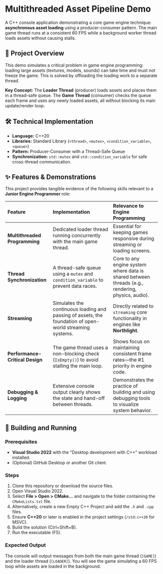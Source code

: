 ﻿# Multithreaded Asset Pipeline Demo

A C++ console application demonstrating a core game engine technique: **asynchronous asset loading** using a producer-consumer pattern. The main game thread runs at a consistent 60 FPS while a background worker thread loads assets without causing stalls.

## 📁 Project Overview

This demo simulates a critical problem in game engine programming: loading large assets (textures, models, sounds) can take time and must not freeze the game. This is solved by offloading the loading work to a separate thread.

**Key Concept:** The **Loader Thread** (producer) loads assets and places them in a thread-safe queue. The **Game Thread** (consumer) checks the queue each frame and uses any newly loaded assets, all without blocking its main update/render loop.

## 🛠️ Technical Implementation

- **Language:** C++20
- **Libraries:** Standard Library (`<thread>`, `<mutex>`, `<condition_variable>`, `<queue>`)
- **Pattern:** Producer-Consumer with a Thread-Safe Queue
- **Synchronization:** `std::mutex` and `std::condition_variable` for safe cross-thread communication.

## ✨ Features & Demonstrations

This project provides tangible evidence of the following skills relevant to a **Junior Engine Programmer** role:

| Feature | Implementation | Relevance to Engine Programming |
| :--- | :--- | :--- |
| **Multithreaded Programming** | Dedicated loader thread running concurrently with the main game thread. | Essential for keeping games responsive during streaming or loading screens. |
| **Thread Synchronization** | A thread-safe queue using a `mutex` and `condition_variable` to prevent data races. | Core to any engine system where data is shared between threads (e.g., rendering, physics, audio). |
| **Streaming** | Simulates the continuous loading and passing of assets, the foundation of open-world streaming systems. | Directly related to `streaming` core functionality in engines like **Northlight**. |
| **Performance-Critical Design** | The game thread uses a non-blocking check (`IsEmpty()`) to avoid stalling the main loop. | Shows focus on maintaining consistent frame rates—the #1 priority in engine code. |
| **Debugging & Logging** | Extensive console output clearly shows the state and hand-off between threads. | Demonstrates the practice of building and using debugging tools to visualize system behavior. |

## 🚀 Building and Running

### Prerequisites
- **Visual Studio 2022** with the "Desktop development with C++" workload installed.
- (Optional) GitHub Desktop or another Git client.

### Steps
1. Clone this repository or download the source files.
2. Open Visual Studio 2022.
3. Select **File > Open > CMake...** and navigate to the folder containing the `CMakeLists.txt` file.
4. Alternatively, create a new Empty C++ Project and add the `.h` and `.cpp` files.
5. Ensure **C++20** or later is enabled in the project settings (`/std:c++20` for MSVC).
6. Build the solution (Ctrl+Shift+B).
7. Run the executable (F5).

### Expected Output
The console will output messages from both the main game thread (`[GAME]`) and the loader thread (`[LOADER]`). You will see the game simulating a 60 FPS loop while assets are loaded in the background.
